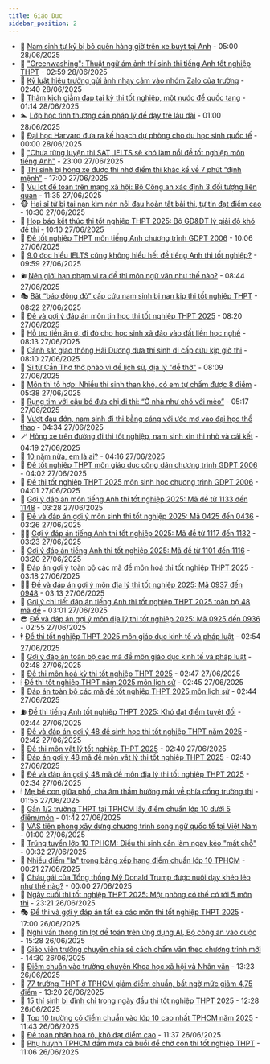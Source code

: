 ```yaml
---
title: Giáo Dục
sidebar_position: 2
---
```


<!-- dantri-giao-duc:START -->
- 🤡 [Nam sinh tự kỷ bị bỏ quên hàng giờ trên xe buýt tại Anh](https://dantri.com.vn/giao-duc/nam-sinh-tu-ky-bi-bo-quen-hang-gio-tren-xe-buyt-tai-anh-20250627185655458.htm) - 05:00 28/06/2025
- 🗽 [&quot;Greenwashing&quot;: Thuật ngữ ám ảnh thí sinh thi tiếng Anh tốt nghiệp THPT](https://dantri.com.vn/giao-duc/greenwashing-thuat-ngu-am-anh-thi-sinh-thi-tieng-anh-tot-nghiep-thpt-20250628092318851.htm) - 02:59 28/06/2025
- 🚦 [Kỷ luật hiệu trưởng gửi ảnh nhạy cảm vào nhóm Zalo của trường](https://dantri.com.vn/giao-duc/ky-luat-hieu-truong-gui-anh-nhay-cam-vao-nhom-zalo-cua-truong-20250628092429718.htm) - 02:40 28/06/2025
- 🌋 [Thảm kịch giẫm đạp tại kỳ thi tốt nghiệp, một nước để quốc tang](https://dantri.com.vn/giao-duc/tham-kich-giam-dap-tai-ky-thi-tot-nghiep-mot-nuoc-de-quoc-tang-20250628075743945.htm) - 01:14 28/06/2025
- 🏊 [Lớp học tình thương cần pháp lý để dạy trẻ lâu dài](https://dantri.com.vn/giao-duc/lop-hoc-tinh-thuong-can-phap-ly-de-day-tre-lau-dai-20250627192510477.htm) - 01:00 28/06/2025
- 🎃 [Đại học Harvard đưa ra kế hoạch dự phòng cho du học sinh quốc tế](https://dantri.com.vn/giao-duc/dai-hoc-harvard-dua-ra-ke-hoach-du-phong-cho-du-hoc-sinh-quoc-te-20250627141617618.htm) - 00:00 28/06/2025
- 💄 [&quot;Chưa từng luyện thi SAT, IELTS sẽ khó làm nổi đề tốt nghiệp môn tiếng Anh&quot;](https://dantri.com.vn/giao-duc/chua-tung-luyen-thi-sat-ielts-se-kho-lam-noi-de-tot-nghiep-mon-tieng-anh-20250628001708301.htm) - 23:00 27/06/2025
- 🦅 [Thí sinh bị hỏng xe được thi nhờ điểm thi khác kể về 7 phút “định mệnh”](https://dantri.com.vn/giao-duc/thi-sinh-bi-hong-xe-duoc-thi-nho-diem-thi-khac-ke-ve-7-phut-dinh-menh-20250627233340477.htm) - 17:00 27/06/2025
- 🚦 [Vụ lọt đề toán trên mạng xã hội: Bộ Công an xác định 3 đối tượng liên quan](https://dantri.com.vn/giao-duc/vu-lot-de-toan-tren-mang-xa-hoi-bo-cong-an-xac-dinh-3-doi-tuong-lien-quan-20250625230130062.htm) - 11:35 27/06/2025
- 🐵 [Hai sĩ tử bị tai nạn kìm nén nỗi đau hoàn tất bài thi, tự tin đạt điểm cao](https://dantri.com.vn/giao-duc/hai-si-tu-bi-tai-nan-kim-nen-noi-dau-hoan-tat-bai-thi-tu-tin-dat-diem-cao-20250627170554872.htm) - 10:30 27/06/2025
- 🐘 [Họp báo kết thúc thi tốt nghiệp THPT 2025: Bộ GD&amp;ĐT lý giải độ khó đề thi](https://dantri.com.vn/giao-duc/hop-bao-ket-thuc-thi-tot-nghiep-thpt-2025-bo-gddt-ly-giai-do-kho-de-thi-20250625231024515.htm) - 10:10 27/06/2025
- 🦏 [Đề tốt nghiệp THPT môn tiếng Anh chương trình GDPT 2006](https://dantri.com.vn/giao-duc/de-tot-nghiep-thpt-mon-tieng-anh-chuong-trinh-gdpt-2006-20250627165857368.htm) - 10:06 27/06/2025
- 💼 [9.0 đọc hiểu IELTS cũng không hiểu hết đề tiếng Anh thi tốt nghiệp?](https://dantri.com.vn/giao-duc/90-doc-hieu-ielts-cung-khong-hieu-het-de-tieng-anh-thi-tot-nghiep-20250627164639369.htm) - 09:59 27/06/2025
- ⛽️ [Nên giới hạn phạm vi ra đề thi môn ngữ văn như thế nào?](https://dantri.com.vn/giao-duc/nen-gioi-han-pham-vi-ra-de-thi-mon-ngu-van-nhu-the-nao-20250627011111641.htm) - 08:44 27/06/2025
- 🎭 [Bật “báo động đỏ” cấp cứu nam sinh bị nạn kịp thi tốt nghiệp THPT](https://dantri.com.vn/giao-duc/bat-bao-dong-do-cap-cuu-nam-sinh-bi-nan-kip-thi-tot-nghiep-thpt-20250627150715265.htm) - 08:22 27/06/2025
- 🎃 [Đề và gợi ý đáp án môn tin học thi tốt nghiệp THPT 2025](https://dantri.com.vn/giao-duc/de-va-goi-y-dap-an-mon-tin-hoc-thi-tot-nghiep-thpt-2025-20250627005501126.htm) - 08:20 27/06/2025
- 🚀 [Hỗ trợ tiền ăn ở, đi đò cho học sinh xã đảo vào đất liền học nghề](https://dantri.com.vn/giao-duc/ho-tro-tien-an-o-di-do-cho-hoc-sinh-xa-dao-vao-dat-lien-hoc-nghe-20250627134737938.htm) - 08:13 27/06/2025
- 👀 [Cảnh sát giao thông Hải Dương đưa thí sinh đi cấp cứu kịp giờ thi](https://dantri.com.vn/giao-duc/canh-sat-giao-thong-hai-duong-dua-thi-sinh-di-cap-cuu-kip-gio-thi-20250627130435326.htm) - 08:10 27/06/2025
- 🌝 [Sĩ tử Cần Thơ thở phào vì đề lịch sử, địa lý &quot;dễ thở&quot;](https://dantri.com.vn/giao-duc/si-tu-can-tho-tho-phao-vi-de-lich-su-dia-ly-de-tho-20250627115613379.htm) - 08:09 27/06/2025
- 🤗 [Môn thi tổ hợp: Nhiều thí sinh than khó, có em tự chấm được 8 điểm](https://dantri.com.vn/giao-duc/mon-thi-to-hop-nhieu-thi-sinh-than-kho-co-em-tu-cham-duoc-8-diem-20250627104621021.htm) - 05:38 27/06/2025
- 🦄 [Rụng tim với cậu bé đưa chị đi thi: “Ở nhà như chó với mèo”](https://dantri.com.vn/giao-duc/rung-tim-voi-cau-be-dua-chi-di-thi-o-nha-nhu-cho-voi-meo-20250627120637662.htm) - 05:17 27/06/2025
- 🦍 [Vượt đau đớn, nam sinh đi thi bằng cáng với ước mơ vào đại học thể thao](https://dantri.com.vn/giao-duc/vuot-dau-don-nam-sinh-di-thi-bang-cang-voi-uoc-mo-vao-dai-hoc-the-thao-20250627111833911.htm) - 04:34 27/06/2025
- 🪄 [Hỏng xe trên đường đi thi tốt nghiệp, nam sinh xin thi nhờ và cái kết](https://dantri.com.vn/giao-duc/hong-xe-tren-duong-di-thi-tot-nghiep-nam-sinh-xin-thi-nho-va-cai-ket-20250627111534511.htm) - 04:19 27/06/2025
- 🦆 [10 năm nữa, em là ai?](https://dantri.com.vn/giao-duc/10-nam-nua-em-la-ai-20250627095728270.htm) - 04:16 27/06/2025
- 🚀 [Đề tốt nghiệp THPT môn giáo dục công dân chương trình GDPT 2006](https://dantri.com.vn/giao-duc/de-tot-nghiep-thpt-mon-giao-duc-cong-dan-chuong-trinh-gdpt-2006-20250627081941449.htm) - 04:02 27/06/2025
- 🦒 [Đề thi tốt nghiệp THPT 2025 môn sinh học chương trình GDPT 2006](https://dantri.com.vn/giao-duc/de-thi-tot-nghiep-thpt-2025-mon-sinh-hoc-chuong-trinh-gdpt-2006-20250627081631049.htm) - 04:01 27/06/2025
- 🤡 [Gợi ý đáp án môn tiếng Anh thi tốt nghiệp 2025: Mã đề từ 1133 đến 1148](https://dantri.com.vn/giao-duc/goi-y-dap-an-mon-tieng-anh-thi-tot-nghiep-2025-ma-de-tu-1133-den-1148-20250627000151121.htm) - 03:28 27/06/2025
- 🤔 [Đề và đáp án gợi ý môn sinh thi tốt nghiệp 2025: Mã 0425 đến 0436](https://dantri.com.vn/giao-duc/de-va-dap-an-goi-y-mon-sinh-thi-tot-nghiep-2025-ma-0425-den-0436-20250627102201576.htm) - 03:26 27/06/2025
- 🧑‍💻 [Gợi ý đáp án tiếng Anh thi tốt nghiệp 2025: Mã đề từ 1117 đến 1132](https://dantri.com.vn/giao-duc/goi-y-dap-an-tieng-anh-thi-tot-nghiep-2025-ma-de-tu-1117-den-1132-20250626235542372.htm) - 03:23 27/06/2025
- 🤡 [Gợi ý đáp án tiếng Anh thi tốt nghiệp 2025: Mã đề từ 1101 đến 1116](https://dantri.com.vn/giao-duc/goi-y-dap-an-tieng-anh-thi-tot-nghiep-2025-ma-de-tu-1101-den-1116-20250627000929397.htm) - 03:20 27/06/2025
- 🧠 [Đáp án gợi ý toàn bộ các mã đề môn hoá thi tốt nghiệp THPT 2025](https://dantri.com.vn/giao-duc/dap-an-goi-y-toan-bo-cac-ma-de-mon-hoa-thi-tot-nghiep-thpt-2025-20250627082128405.htm) - 03:18 27/06/2025
- 🧑‍💻 [Đề và đáp án gợi ý môn địa lý thi tốt nghiệp 2025: Mã 0937 đến 0948](https://dantri.com.vn/giao-duc/de-va-dap-an-goi-y-mon-dia-ly-thi-tot-nghiep-2025-ma-0937-den-0948-20250627100903520.htm) - 03:13 27/06/2025
- 🧠 [Gợi ý chi tiết đáp án tiếng Anh thi tốt nghiệp THPT 2025 toàn bộ 48 mã đề](https://dantri.com.vn/giao-duc/goi-y-chi-tiet-dap-an-tieng-anh-thi-tot-nghiep-thpt-2025-toan-bo-48-ma-de-20250627002245093.htm) - 03:01 27/06/2025
- 😎 [Đề và đáp án gợi ý môn địa lý thi tốt nghiệp 2025: Mã 0925 đến 0936](https://dantri.com.vn/giao-duc/de-va-dap-an-goi-y-mon-dia-ly-thi-tot-nghiep-2025-ma-0925-den-0936-20250627095150178.htm) - 02:55 27/06/2025
- 🕴 [Đề thi tốt nghiệp THPT 2025 môn giáo dục kinh tế và pháp luật](https://dantri.com.vn/giao-duc/de-thi-tot-nghiep-thpt-2025-mon-giao-duc-kinh-te-va-phap-luat-20250626185207269.htm) - 02:54 27/06/2025
- 🧠 [Gợi ý đáp án toàn bộ các mã đề môn giáo dục kinh tế và pháp luật](https://dantri.com.vn/giao-duc/goi-y-dap-an-toan-bo-cac-ma-de-mon-giao-duc-kinh-te-va-phap-luat-20250626210937193.htm) - 02:48 27/06/2025
- 🚀 [Đề thi môn hoá kỳ thi tốt nghiệp THPT 2025](https://dantri.com.vn/giao-duc/de-thi-mon-hoa-ky-thi-tot-nghiep-thpt-2025-20250627063437508.htm) - 02:47 27/06/2025
- 🕯 [Đề thi tốt nghiệp THPT năm 2025 môn lịch sử](https://dantri.com.vn/giao-duc/de-thi-tot-nghiep-thpt-nam-2025-mon-lich-su-20250626212807023.htm) - 02:45 27/06/2025
- 🧰 [Đáp án toàn bộ các mã đề tốt nghiệp THPT 2025 môn lịch sử](https://dantri.com.vn/giao-duc/dap-an-toan-bo-cac-ma-de-tot-nghiep-thpt-2025-mon-lich-su-20250626214809109.htm) - 02:44 27/06/2025
- ⛽️ [Đề thi tiếng Anh tốt nghiệp THPT 2025: Khó đạt điểm tuyệt đối](https://dantri.com.vn/giao-duc/de-thi-tieng-anh-tot-nghiep-thpt-2025-kho-dat-diem-tuyet-doi-20250627003910868.htm) - 02:44 27/06/2025
- 🤖 [Đề và đáp án gợi ý 48 đề sinh học thi tốt nghiệp THPT năm 2025](https://dantri.com.vn/giao-duc/de-va-dap-an-goi-y-48-de-sinh-hoc-thi-tot-nghiep-thpt-nam-2025-20250627094006392.htm) - 02:42 27/06/2025
- 🦍 [Đề thi môn vật lý tốt nghiệp THPT 2025](https://dantri.com.vn/giao-duc/de-thi-mon-vat-ly-tot-nghiep-thpt-2025-20250625225240594.htm) - 02:40 27/06/2025
- 🐘 [Đáp án gợi ý 48 mã đề môn vật lý thi tốt nghiệp THPT 2025](https://dantri.com.vn/giao-duc/dap-an-goi-y-48-ma-de-mon-vat-ly-thi-tot-nghiep-thpt-2025-20250625225705748.htm) - 02:40 27/06/2025
- 🌊 [Đề và đáp án gợi ý 48 mã đề môn địa lý thi tốt nghiệp THPT 2025](https://dantri.com.vn/giao-duc/de-va-dap-an-goi-y-48-ma-de-mon-dia-ly-thi-tot-nghiep-thpt-2025-20250627092821548.htm) - 02:34 27/06/2025
- 🕯 [Mẹ bế con giữa phố, cha âm thầm hướng mắt về phía cổng trường thi](https://dantri.com.vn/giao-duc/me-be-con-giua-pho-cha-am-tham-huong-mat-ve-phia-cong-truong-thi-20250627082444273.htm) - 01:55 27/06/2025
- 🐎 [Gần 1/2 trường THPT tại TPHCM lấy điểm chuẩn lớp 10 dưới 5 điểm/môn](https://dantri.com.vn/giao-duc/gan-12-truong-thpt-tai-tphcm-lay-diem-chuan-lop-10-duoi-5-diemmon-20250626120709542.htm) - 01:42 27/06/2025
- 🐻 [VAS tiên phong xây dựng chương trình song ngữ quốc tế tại Việt Nam](https://dantri.com.vn/giao-duc/vas-tien-phong-xay-dung-chuong-trinh-song-ngu-quoc-te-tai-viet-nam-20250626211733260.htm) - 01:00 27/06/2025
- 🐎 [Trúng tuyển lớp 10 TPHCM: Điều thí sinh cần làm ngay kẻo &quot;mất chỗ&quot;](https://dantri.com.vn/giao-duc/trung-tuyen-lop-10-tphcm-dieu-thi-sinh-can-lam-ngay-keo-mat-cho-20250627072917634.htm) - 00:32 27/06/2025
- 🫣 [Nhiều điểm &quot;lạ&quot; trong bảng xếp hạng điểm chuẩn lớp 10 TPHCM](https://dantri.com.vn/giao-duc/nhieu-diem-la-trong-bang-xep-hang-diem-chuan-lop-10-tphcm-20250626115541035.htm) - 00:21 27/06/2025
- 🤭 [Cháu gái của Tổng thống Mỹ Donald Trump được nuôi dạy khéo léo như thế nào?](https://dantri.com.vn/giao-duc/chau-gai-cua-tong-thong-my-donald-trump-duoc-nuoi-day-kheo-leo-nhu-the-nao-20250624034922370.htm) - 00:00 27/06/2025
- 🥳 [Ngày cuối thi tốt nghiệp THPT 2025: Một phòng có thể có tới 5 môn thi](https://dantri.com.vn/giao-duc/ngay-cuoi-thi-tot-nghiep-thpt-2025-mot-phong-co-the-co-toi-5-mon-thi-20250627060955142.htm) - 23:21 26/06/2025
- 🎭 [Đề thi và gợi ý đáp án tất cả các môn thi tốt nghiệp THPT 2025](https://dantri.com.vn/giao-duc/de-thi-va-goi-y-dap-an-tat-ca-cac-mon-thi-tot-nghiep-thpt-2025-20250626155828830.htm) - 17:00 26/06/2025
- 🥸 [Nghi vấn thông tin lọt đề toán trên ứng dụng AI, Bộ công an vào cuộc](https://dantri.com.vn/giao-duc/nghi-van-thong-tin-lot-de-toan-tren-ung-dung-ai-bo-cong-an-vao-cuoc-20250626220442597.htm) - 15:28 26/06/2025
- 🦣 [Giáo viên trường chuyên chia sẻ cách chấm văn theo chương trình mới](https://dantri.com.vn/giao-duc/giao-vien-truong-chuyen-chia-se-cach-cham-van-theo-chuong-trinh-moi-20250626205448466.htm) - 14:30 26/06/2025
- 🤔 [Điểm chuẩn vào trường chuyên Khoa học xã hội và Nhân văn](https://dantri.com.vn/giao-duc/diem-chuan-vao-truong-chuyen-khoa-hoc-xa-hoi-va-nhan-van-20250626201424680.htm) - 13:23 26/06/2025
- 🦣 [77 trường THPT ở TPHCM giảm điểm chuẩn, bất ngờ mức giảm 4,75 điểm](https://dantri.com.vn/giao-duc/77-truong-thpt-o-tphcm-giam-diem-chuan-bat-ngo-muc-giam-475-diem-20250626111941607.htm) - 13:20 26/06/2025
- 🐲 [15 thí sinh bị đình chỉ trong ngày đầu thi tốt nghiệp THPT 2025](https://dantri.com.vn/giao-duc/15-thi-sinh-bi-dinh-chi-trong-ngay-dau-thi-tot-nghiep-thpt-2025-20250626162433779.htm) - 12:28 26/06/2025
- 🔭 [Top 10 trường có điểm chuẩn vào lớp 10 cao nhất TPHCM năm 2025](https://dantri.com.vn/giao-duc/top-10-truong-co-diem-chuan-vao-lop-10-cao-nhat-tphcm-nam-2025-20250626120139155.htm) - 11:43 26/06/2025
- 🥷 [Đề toán phân hoá rõ, khó đạt điểm cao](https://dantri.com.vn/giao-duc/de-toan-phan-hoa-ro-kho-dat-diem-cao-20250626172539731.htm) - 11:37 26/06/2025
- 🎊 [Phụ huynh TPHCM dầm mưa cả buổi để chờ con thi tốt nghiệp THPT](https://dantri.com.vn/giao-duc/phu-huynh-tphcm-dam-mua-ca-buoi-de-cho-con-thi-tot-nghiep-thpt-20250626174609973.htm) - 11:06 26/06/2025<!-- dantri-giao-duc:END -->
